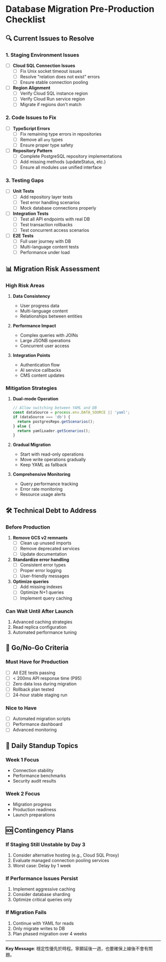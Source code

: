 # Database Migration Pre-Production Checklist

## 🔍 Current Issues to Resolve

### 1. Staging Environment Issues
- [ ] **Cloud SQL Connection Issues**
  - [ ] Fix Unix socket timeout issues
  - [ ] Resolve "relation does not exist" errors
  - [ ] Ensure stable connection pooling
  
- [ ] **Region Alignment**
  - [ ] Verify Cloud SQL instance region
  - [ ] Verify Cloud Run service region
  - [ ] Migrate if regions don't match

### 2. Code Issues to Fix
- [ ] **TypeScript Errors**
  - [ ] Fix remaining type errors in repositories
  - [ ] Remove all `any` types
  - [ ] Ensure proper type safety

- [ ] **Repository Pattern**
  - [ ] Complete PostgreSQL repository implementations
  - [ ] Add missing methods (updateStatus, etc.)
  - [ ] Ensure all modules use unified interface

### 3. Testing Gaps
- [ ] **Unit Tests**
  - [ ] Add repository layer tests
  - [ ] Test error handling scenarios
  - [ ] Mock database connections properly

- [ ] **Integration Tests**
  - [ ] Test all API endpoints with real DB
  - [ ] Test transaction rollbacks
  - [ ] Test concurrent access scenarios

- [ ] **E2E Tests**
  - [ ] Full user journey with DB
  - [ ] Multi-language content tests
  - [ ] Performance under load

## 📊 Migration Risk Assessment

### High Risk Areas
1. **Data Consistency**
   - User progress data
   - Multi-language content
   - Relationships between entities

2. **Performance Impact**
   - Complex queries with JOINs
   - Large JSONB operations
   - Concurrent user access

3. **Integration Points**
   - Authentication flow
   - AI service callbacks
   - CMS content updates

### Mitigation Strategies
1. **Dual-mode Operation**
   ```typescript
   // Allow switching between YAML and DB
   const dataSource = process.env.DATA_SOURCE || 'yaml';
   if (dataSource === 'db') {
     return postgresRepo.getScenarios();
   } else {
     return yamlLoader.getScenarios();
   }
   ```

2. **Gradual Migration**
   - Start with read-only operations
   - Move write operations gradually
   - Keep YAML as fallback

3. **Comprehensive Monitoring**
   - Query performance tracking
   - Error rate monitoring
   - Resource usage alerts

## 🛠️ Technical Debt to Address

### Before Production
1. **Remove GCS v2 remnants**
   - [ ] Clean up unused imports
   - [ ] Remove deprecated services
   - [ ] Update documentation

2. **Standardize error handling**
   - [ ] Consistent error types
   - [ ] Proper error logging
   - [ ] User-friendly messages

3. **Optimize queries**
   - [ ] Add missing indexes
   - [ ] Optimize N+1 queries
   - [ ] Implement query caching

### Can Wait Until After Launch
1. Advanced caching strategies
2. Read replica configuration
3. Automated performance tuning

## 🚀 Go/No-Go Criteria

### Must Have for Production
- [ ] All E2E tests passing
- [ ] < 200ms API response time (P95)
- [ ] Zero data loss during migration
- [ ] Rollback plan tested
- [ ] 24-hour stable staging run

### Nice to Have
- [ ] Automated migration scripts
- [ ] Performance dashboard
- [ ] Advanced monitoring

## 📅 Daily Standup Topics

### Week 1 Focus
- Connection stability
- Performance benchmarks
- Security audit results

### Week 2 Focus
- Migration progress
- Production readiness
- Launch preparations

## 🆘 Contingency Plans

### If Staging Still Unstable by Day 3
1. Consider alternative hosting (e.g., Cloud SQL Proxy)
2. Evaluate managed connection pooling services
3. Worst case: Delay by 1 week

### If Performance Issues Persist
1. Implement aggressive caching
2. Consider database sharding
3. Optimize critical queries only

### If Migration Fails
1. Continue with YAML for reads
2. Only migrate writes to DB
3. Plan phased migration over 4 weeks

---

**Key Message**: 穩定性優先於時程。寧願延後一週，也要確保上線後不會有問題。
